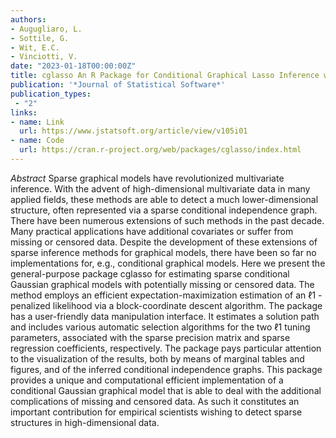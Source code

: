 ```yaml
---
authors:
- Augugliaro, L.
- Sottile, G.
- Wit, E.C.
- Vinciotti, V.
date: "2023-01-18T00:00:00Z"
title: cglasso An R Package for Conditional Graphical Lasso Inference with Censored and Missing Values
publication: '*Journal of Statistical Software*'  
publication_types:
 - "2"
links:
- name: Link
  url: https://www.jstatsoft.org/article/view/v105i01
- name: Code
  url: https://cran.r-project.org/web/packages/cglasso/index.html
---
```


*Abstract*
Sparse graphical models have revolutionized multivariate inference. With the advent of high-dimensional multivariate data in many applied fields, these methods are able to detect a much lower-dimensional structure, often represented via a sparse conditional independence graph. There have been numerous extensions of such methods in the past decade. Many practical applications have additional covariates or suffer from missing or censored data. Despite the development of these extensions of sparse inference methods for graphical models, there have been so far no implementations for, e.g., conditional graphical models. Here we present the general-purpose package cglasso for estimating sparse conditional Gaussian graphical models with potentially missing or censored data. The method employs an efficient expectation-maximization estimation of an ℓ1 -penalized likelihood via a block-coordinate descent algorithm. The package has a user-friendly data manipulation interface. It estimates a solution path and includes various automatic selection algorithms for the two ℓ1 tuning parameters, associated with the sparse precision matrix and sparse regression coefficients, respectively. The package pays particular attention to the visualization of the results, both by means of marginal tables and figures, and of the inferred conditional independence graphs. This package provides a unique and computational efficient implementation of a conditional Gaussian graphical model that is able to deal with the additional complications of missing and censored data. As such it constitutes an important contribution for empirical scientists wishing to detect sparse structures in high-dimensional data.
